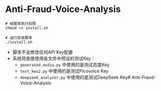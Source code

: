 # Anti-Fraud-Voice-Analysis

```
# 给脚本执行权限
chmod +x install.sh

# 运行安装脚本
./install.sh
```

- 脚本不会修改任何API Key配置
- 系统将直接使用各文件中预设的测试Key：
  - `generated_audio.py` 中使用的是测试百度Key
  - `test_kws2.py` 中使用的是测试Picovoice Key
  - `deepseek_analyzer.py` 中使用的是测试DeepSeek Key# Anti-Fraud-Voice-Analysis
